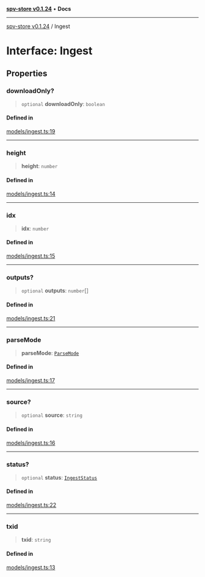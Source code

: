 [**spv-store v0.1.24**](../README.md) • **Docs**

***

[spv-store v0.1.24](../globals.md) / Ingest

# Interface: Ingest

## Properties

### downloadOnly?

> `optional` **downloadOnly**: `boolean`

#### Defined in

[models/ingest.ts:19](https://github.com/bitcoin-sv/spv-store/blob/03686d41c08cfcf21568a9b1fd3404a8ac07fb36/src/models/ingest.ts#L19)

***

### height

> **height**: `number`

#### Defined in

[models/ingest.ts:14](https://github.com/bitcoin-sv/spv-store/blob/03686d41c08cfcf21568a9b1fd3404a8ac07fb36/src/models/ingest.ts#L14)

***

### idx

> **idx**: `number`

#### Defined in

[models/ingest.ts:15](https://github.com/bitcoin-sv/spv-store/blob/03686d41c08cfcf21568a9b1fd3404a8ac07fb36/src/models/ingest.ts#L15)

***

### outputs?

> `optional` **outputs**: `number`[]

#### Defined in

[models/ingest.ts:21](https://github.com/bitcoin-sv/spv-store/blob/03686d41c08cfcf21568a9b1fd3404a8ac07fb36/src/models/ingest.ts#L21)

***

### parseMode

> **parseMode**: [`ParseMode`](../enumerations/ParseMode.md)

#### Defined in

[models/ingest.ts:17](https://github.com/bitcoin-sv/spv-store/blob/03686d41c08cfcf21568a9b1fd3404a8ac07fb36/src/models/ingest.ts#L17)

***

### source?

> `optional` **source**: `string`

#### Defined in

[models/ingest.ts:16](https://github.com/bitcoin-sv/spv-store/blob/03686d41c08cfcf21568a9b1fd3404a8ac07fb36/src/models/ingest.ts#L16)

***

### status?

> `optional` **status**: [`IngestStatus`](../enumerations/IngestStatus.md)

#### Defined in

[models/ingest.ts:22](https://github.com/bitcoin-sv/spv-store/blob/03686d41c08cfcf21568a9b1fd3404a8ac07fb36/src/models/ingest.ts#L22)

***

### txid

> **txid**: `string`

#### Defined in

[models/ingest.ts:13](https://github.com/bitcoin-sv/spv-store/blob/03686d41c08cfcf21568a9b1fd3404a8ac07fb36/src/models/ingest.ts#L13)
